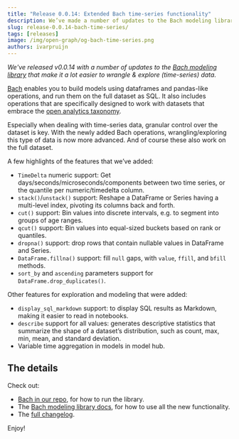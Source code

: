 ```yaml
---
title: "Release 0.0.14: Extended Bach time-series functionality"
description: We’ve made a number of updates to the Bach modeling library that make wrangling & exploring (time-series) data easier & more advanced. And of course it also works on the full dataset.
slug: release-0.0.14-bach-time-series/
tags: [releases]
image: /img/open-graph/og-bach-time-series.png
authors: ivarpruijn
---
```


<head>
  <meta property="og:title" content="Release v0.0.14: Extended Bach time-series functionality" />
</head>


*We've released v0.0.14 with a number of updates to the 
[Bach modeling library](https://objectiv.io/docs/modeling/) that make it a lot easier to wrangle & explore 
(time-series) data.*

<!--truncate-->

[Bach](https://objectiv.io/docs/modeling/) enables you to build models using dataframes and pandas-like 
operations, and run them on the full dataset as SQL. It also includes operations that are specifically 
designed to work with datasets that embrace the [open analytics taxonomy](https://objectiv.io/docs/taxonomy/).

Especially when dealing with time-series data, granular control over the dataset is key. With the newly 
added Bach operations, wrangling/exploring this type of data is now more advanced. And of course these also 
work on the full dataset.

A few highlights of the features that we’ve added:
- `TimeDelta` numeric support: Get days/seconds/microseconds/components between two time series, or the quantile per numeric/timedelta column.
- `stack()`/`unstack()` support: Reshape a DataFrame or Series having a multi-level index, pivoting its columns back and forth.
- `cut()` support: Bin values into discrete intervals, e.g. to segment into groups of age ranges.
- `qcut()` support: Bin values into equal-sized buckets based on rank or quantiles.
- `dropna()` support: drop rows that contain nullable values in DataFrame and Series.
- `DataFrame.fillna()` support: fill `null` gaps, with `value`, `ffill`, and `bfill` methods.
- `sort_by` and `ascending` parameters support for `DataFrame.drop_duplicates()`.

Other features for exploration and modeling that were added:
- `display_sql_markdown` support: to display SQL results as Markdown, making it easier to read in notebooks.
- `describe` support for all values: generates descriptive statistics that summarize the shape of a dataset’s distribution, such as count, max, min, mean, and standard deviation.
- Variable time aggregation in models in model hub.

## The details
Check out:
- [Bach in our repo](https://github.com/objectiv/objectiv-analytics/tree/main/bach), for how to run the 
library.
- The [Bach modeling library docs](https://objectiv.io/docs/modeling/), for how to use all the new 
functionality. 
- The [full changelog](https://github.com/objectiv/objectiv-analytics/releases/tag/v0.0.14).

Enjoy!
